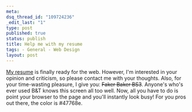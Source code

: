 ```yaml
--- 
meta: 
dsq_thread_id: "109724236" 
_edit_last: "1" 
type: post 
published: true 
status: publish 
title: Help me with my resume 
tags: - General - Web Design 
layout: post 
--- 
```


[My resume](http://brad.hawidu.com/) is finally ready for the web. However, I'm interested in your opinion and criticism, so please contact me with your thoughts. Also, for your time-wasting pleasure, I give you: <del title="This was a link to a blue screen, from back when Baker and Taylor pages took nearly a minute to load">Faker Baker BS3</del>. Anyone's who's ever used B&T knows this screen all too well. Now, all you have to do is point your browser to the page and you'll instantly look busy! For you pros out there, the color is #47768e.